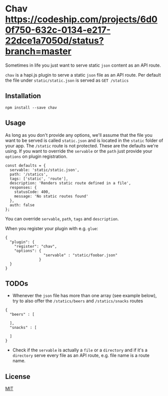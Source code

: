 # Chav https://codeship.com/projects/6d00f750-632c-0134-e217-22dce1a7050d/status?branch=master
Sometimes in life you just want to serve static `json` content as an API route.

`chav` is a hapi.js plugin to serve a static `json` file as an API route. Per default the file under `static/static.json` is served as `GET /statics`

## Installation
`npm install --save chav`

## Usage
As long as you don't provide any options, we'll assume that the file you want to be served is called `static.json` and is located in the `static` folder of your app.
The `/static` route is not protected.
These are the defaults we're using. If you want to override the `servable` or the `path` just provide your `options` on plugin registration.

```
const defaults = {
  servable: 'static/static.json',
  path: '/statics',
  tags: ['static', 'route'],
  description: 'Renders static route defined in a file',
  responses: {
    statusCode: 400,
    message: 'No static routes found'
  },
  auth: false
};
```

You can override `servable`, `path`, `tags` and `description`.

When you register your plugin with e.g. `glue`:

```
{
  "plugin": {
    "register": "chav",
    "options": {
                 "servable" : "static/foobar.json"
               }
  }
}
```

## TODOs
- Whenever the `json` file has more than one array (see example below), try to also offer the `/statics/beers` and `/statics/snacks` routes

```
{
  "beers" : [

  ],
  "snacks" : [

  ]
}
```

- Check if the `servable` is actually a `file` or a `directory` and if it's a `directory` serve every file as an API route, e.g. file name is a route name.

## License
[MIT](https://opensource.org/licenses/MIT)

